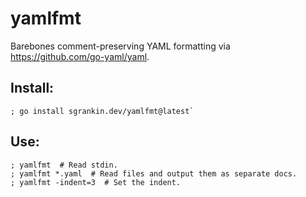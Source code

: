 # yamlfmt

Barebones comment-preserving YAML formatting via https://github.com/go-yaml/yaml.

## Install:
```
; go install sgrankin.dev/yamlfmt@latest`
```

## Use:
```
; yamlfmt  # Read stdin.
; yamlfmt *.yaml  # Read files and output them as separate docs.
; yamlfmt -indent=3  # Set the indent.
```

